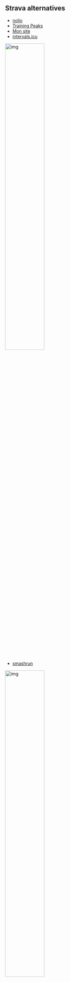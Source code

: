 ## Strava alternatives

- [nolio](https://www.nolio.io/)
- [Training Peaks](https://www.trainingpeaks.com/)
- [Mon site](https://strava-dashboard.netlify.app/oauth)
- [intervals.icu](https://intervals.icu/)

<img src='https://user-images.githubusercontent.com/32497923/227268280-a64964f5-fff3-47b4-bdad-864bfaeb6f75.png' alt='img' height='50%' width='50%' />

- [smashrun](https://fr.smashrun.com/)

<img src='https://user-images.githubusercontent.com/32497923/227267723-b2724d09-5156-4c48-b441-f3f26a29310c.png' alt='img' height='50%' width='50%' />

- [stravify](https://stravify.com/)

<img src='https://user-images.githubusercontent.com/32497923/227267559-b6766766-8bd9-4835-a9d2-48a2b671c861.png' alt='img' height='50%' width='50%' />

- [statshunters](https://statshunters.com/)
- [runalyse](https://runalyze.com/dashboard)


## Plugins Strava

- [Sauce for Strava](https://chrome.google.com/webstore/detail/sauce-for-strava/eigiefcapdcdmncdghkeahgfmnobigha)
- [Elevate](https://chrome.google.com/webstore/detail/elevate-for-strava/dhiaggccakkgdfcadnklkbljcgicpckn)

## Docs Strava

https://communityhub.strava.com/

## Velo

- [golden cheetah](https://www.goldencheetah.org/)
- [Zwofactory](https://zwofactory.com/)
- [Zwift Workout](https://www.zwiftworkout.com/editor/new)
- [vo2fast](https://vo2fast.com/fr/)
- [graigcoach](https://www.graigcoach.com/)
- [watts-and-go](https://www.watts-and-go.com/)
- [bestbikesplit](https://www.bestbikesplit.com/)

## Autres outils

- [fitfiletools](https://www.fitfiletools.com/#/adjuster#view)
- [tri calculator](https://tricalculator.com/): calcul du temps sur une épreuve de triathlon

## Statistiques

- [TriRating](https://www.trirating.com/)
- [coachcox](https://www.coachcox.co.uk/imstats/race/1875/averages/)

## Coaching

- [Karoly Spy](https://ksendurancetraining.com/)
